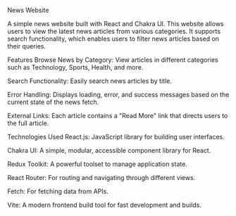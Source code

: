 News Website

A simple news website built with React and Chakra UI. This website allows users to view the latest news articles from various categories. It supports search functionality, which enables users to filter news articles based on their queries.

Features
Browse News by Category: View articles in different categories such as Technology, Sports, Health, and more.

Search Functionality: Easily search news articles by title.

Error Handling: Displays loading, error, and success messages based on the current state of the news fetch.

External Links: Each article contains a "Read More" link that directs users to the full article.

Technologies Used
React.js: JavaScript library for building user interfaces.

Chakra UI: A simple, modular, accessible component library for React.

Redux Toolkit: A powerful toolset to manage application state.

React Router: For routing and navigating through different views.

Fetch: For fetching data from APIs.

Vite: A modern frontend build tool for fast development and builds.

